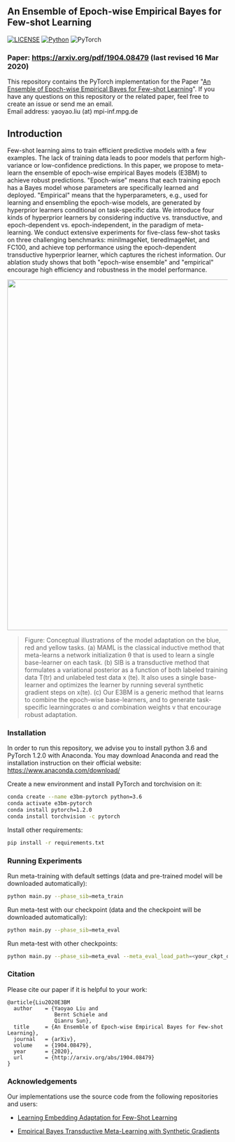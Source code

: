## An Ensemble of Epoch-wise Empirical Bayes for Few-shot Learning

[![LICENSE](https://img.shields.io/github/license/yaoyao-liu/E3BM)](https://github.com/yaoyao-liu/E3BM/blob/master/LICENSE)
[![Python](https://img.shields.io/badge/python-3.6-blue.svg)](https://www.python.org/)
![PyTorch](https://img.shields.io/badge/pytorch-1.2.0-%237732a8)

### Paper: <https://arxiv.org/pdf/1904.08479> (last revised 16 Mar 2020)

This repository contains the PyTorch implementation for the Paper "[An Ensemble of Epoch-wise Empirical Bayes for Few-shot Learning](https://arxiv.org/pdf/1904.08479)". If you have any questions on this repository or the related paper, feel free to create an issue or send me an email. 
<br>
Email address: yaoyao.liu (at) mpi-inf.mpg.de

## Introduction

Few-shot learning aims to train efficient predictive models with a few examples. The lack of training data leads to poor models that perform high-variance or low-confidence predictions. In this paper, we propose to meta-learn the ensemble of epoch-wise empirical Bayes models (E3BM) to achieve robust predictions. "Epoch-wise" means that each training epoch has a Bayes model whose parameters are specifically learned and deployed. "Empirical" means that the hyperparameters, e.g., used for learning and ensembling the epoch-wise models, are generated by hyperprior learners conditional on task-specific data. We introduce four kinds of hyperprior learners by considering inductive vs. transductive, and epoch-dependent vs. epoch-independent, in the paradigm of meta-learning. We conduct extensive experiments for five-class few-shot tasks on three challenging benchmarks: miniImageNet, tieredImageNet, and FC100, and achieve top performance using the epoch-dependent transductive hyperprior learner, which captures the richest information. Our ablation study shows that both "epoch-wise ensemble" and "empirical" encourage high efficiency and robustness in the model performance.


<p align="center">
    <img src="https://yyliu.net/images/misc/e3bm.png" width="800"/>
</p>

> Figure: Conceptual illustrations of the model adaptation on the blue, red and yellow tasks. (a) MAML is the classical inductive method that meta-learns a network initialization θ that is used to learn a single base-learner on each task. (b) SIB is a transductive method that formulates a variational posterior as a function of both labeled training data T(tr) and unlabeled test data x (te). It also uses a single base-learner and optimizes the learner by running several synthetic gradient steps on x(te). (c) Our E3BM is a generic method that learns to combine the epoch-wise base-learners, and to generate task-specific learningcrates α and combination weights v that encourage robust adaptation.

### Installation

In order to run this repository, we advise you to install python 3.6 and PyTorch 1.2.0 with Anaconda.
You may download Anaconda and read the installation instruction on their official website:
<https://www.anaconda.com/download/>

Create a new environment and install PyTorch and torchvision on it:
```bash
conda create --name e3bm-pytorch python=3.6
conda activate e3bm-pytorch
conda install pytorch=1.2.0 
conda install torchvision -c pytorch
```

Install other requirements:
```bash
pip install -r requirements.txt
```

### Running Experiments

Run meta-training with default settings (data and pre-trained model will be downloaded automatically):
```bash
python main.py --phase_sib=meta_train
```

Run meta-test with our checkpoint (data and the checkpoint will be downloaded automatically):
```bash
python main.py --phase_sib=meta_eval
```

Run meta-test with other checkpoints:
```bash
python main.py --phase_sib=meta_eval --meta_eval_load_path=<your_ckpt_dir>
```

### Citation

Please cite our paper if it is helpful to your work:

```
@article{Liu2020E3BM
  author    = {Yaoyao Liu and
               Bernt Schiele and
               Qianru Sun},
  title     = {An Ensemble of Epoch-wise Empirical Bayes for Few-shot Learning},
  journal   = {arXiv},
  volume    = {1904.08479},
  year      = {2020},
  url       = {http://arxiv.org/abs/1904.08479}
}
```

### Acknowledgements

Our implementations use the source code from the following repositories and users:

* [Learning Embedding Adaptation for Few-Shot Learning](https://github.com/Sha-Lab/FEAT)

* [Empirical Bayes Transductive Meta-Learning with Synthetic Gradients](https://github.com/hushell/sib_meta_learn)
